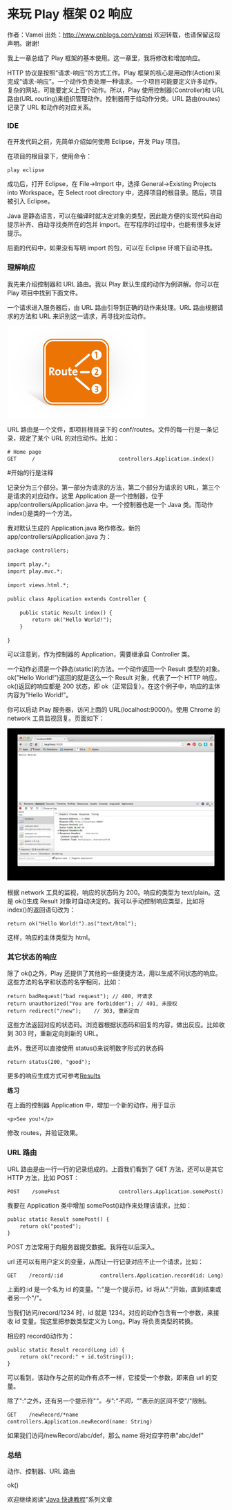 # 来玩 Play 框架 02 响应

作者：Vamei 出处：http://www.cnblogs.com/vamei 欢迎转载，也请保留这段声明。谢谢! 

我上一章总结了 Play 框架的基本使用。这一章里，我将修改和增加响应。

HTTP 协议是按照“请求-响应”的方式工作。Play 框架的核心是用动作(Action)来完成“请求-响应”。一个动作负责处理一种请求。一个项目可能要定义许多动作。复杂的网站，可能要定义上百个动作。所以，Play 使用控制器(Controller)和 URL 路由(URL routing)来组织管理动作。控制器用于给动作分类。URL 路由(routes)记录了 URL 和动作的对应关系。

### IDE

在开发代码之前，先简单介绍如何使用 Eclipse，开发 Play 项目。

在项目的根目录下，使用命令：

```
play eclipse
```

成功后，打开 Eclipse，在 File->Import 中，选择 General->Existing Projects into Workspace。在 Select root directory 中，选择项目的根目录。随后，项目被引入 Eclipse。

Java 是静态语言，可以在编译时就决定对象的类型，因此能方便的实现代码自动提示补齐、自动寻找类所在的包并 import。在写程序的过程中，也能有很多友好提示。

后面的代码中，如果没有写明 import 的包，可以在 Eclipse 环境下自动寻找。

### 理解响应

我先来介绍控制器和 URL 路由。我以 Play 默认生成的动作为例讲解。你可以在 Play 项目中找到下面文件。

一个请求进入服务器后，由 URL 路由引导到正确的动作来处理。URL 路由根据请求的方法和 URL 来识别这一请求，再寻找对应动作。

![](img/cf75d08ae2c8b17d0b934b1548c1637b.jpg)

URL 路由是一个文件，即项目根目录下的 conf/routes。文件的每一行是一条记录，规定了某个 URL 的对应动作。比如：

```
# Home page
GET     /                           controllers.Application.index()
```

#开始的行是注释

记录分为三个部分。第一部分为请求的方法，第二个部分为请求的 URL，第三个是请求的对应动作。这里 Application 是一个控制器，位于 app/controllers/Application.java 中。一个控制器也是一个 Java 类。而动作 index()是类的一个方法。

我对默认生成的 Application.java 略作修改。新的 app/controllers/Application.java 为：

```
package controllers;

import play.*;
import play.mvc.*;

import views.html.*;

public class Application extends Controller {

    public static Result index() {
        return ok("Hello World!");
    }

}
```

可以注意到，作为控制器的 Application，需要继承自 Controller 类。

一个动作必须是一个静态(static)的方法。一个动作返回一个 Result 类型的对象。ok("Hello World!")返回的就是这么一个 Result 对象，代表了一个 HTTP 响应。ok()返回的响应都是 200 状态，即 ok（正常回复）。在这个例子中，响应的主体内容为"Hello World!"。

你可以启动 Play 服务器，访问上面的 URL(localhost:9000/)。使用 Chrome 的 network 工具监视回复。页面如下：

![](img/91b7aa598405e330d5423af74f798f1f.jpg)

根据 network 工具的监视，响应的状态码为 200。响应的类型为 text/plain。这是 ok()生成 Result 对象时自动决定的。我可以手动控制响应类型，比如将 index()的返回语句改为：

```
return ok("Hello World!").as("text/html");
```

这样，响应的主体类型为 html。

### 其它状态的响应

除了 ok()之外，Play 还提供了其他的一些便捷方法，用以生成不同状态的响应。这些方法的名字和状态的名字相同，比如：

```
return badRequest("bad request"); // 400, 坏请求
return unauthorized("You are forbidden"); // 401, 未授权
return redirect("/new");    // 303, 重新定向
```

这些方法返回对应的状态码。浏览器根据状态码和回复的内容，做出反应。比如收到 303 时，重新定向到新的 URL。

此外，我还可以直接使用 status()来说明数字形式的状态码

```
return status(200, "good");
```

更多的响应生成方式可参考[Results](http://www.playframework.com/documentation/2.2.1/api/java/play/mvc/Results.html)

**练习**

在上面的控制器 Application 中，增加一个新的动作，用于显示

```
<p>See you!</p>
```

修改 routes，并验证效果。

### URL 路由

URL 路由是由一行一行的记录组成的。上面我们看到了 GET 方法，还可以是其它 HTTP 方法，比如 POST：

```
POST    /somePost                   controllers.Application.somePost()
```

我要在 Application 类中增加 somePost()动作来处理该请求，比如：

```
public static Result somePost() {
    return ok("posted");
}
```

POST 方法常用于向服务器提交数据。我将在以后深入。

url 还可以有用户定义的变量，从而让一行记录对应不止一个请求，比如：

```
GET    /record/:id            controllers.Application.record(id: Long)
```

上面的:id 是一个名为 id 的变量。":"是一个提示符。id 将从":"开始，直到结束或者另一个"/"。

当我们访问/record/1234 时，id 就是 1234。对应的动作包含有一个参数，来接收 id 变量。我这里把参数类型定义为 Long。Play 将负责类型的转换。

相应的 record()动作为：

```
public static Result record(Long id) {
    return ok("record:" + id.toString());
}
```

可以看到，该动作与之前的动作有点不一样，它接受一个参数，即来自 url 的变量。

除了":"之外，还有另一个提示符"*"。与":"不同，"*"表示的区间不受"/"限制。

```
GET    /newRecord/*name           controllers.Application.newRecord(name: String)
```

如果我们访问/newRecord/abc/def，那么 name 将对应字符串"abc/def"

### 总结

动作、控制器、URL 路由

ok()

欢迎继续阅读“[Java 快速教程](http://www.cnblogs.com/vamei/archive/2013/03/31/2991531.html)”系列文章